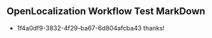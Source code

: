 ## OpenLocalization Workflow Test MarkDown
* 1f4a0df9-3832-4f29-ba67-6d804afcba43 thanks!

<!--HONumber=Sep16_HO1-->


